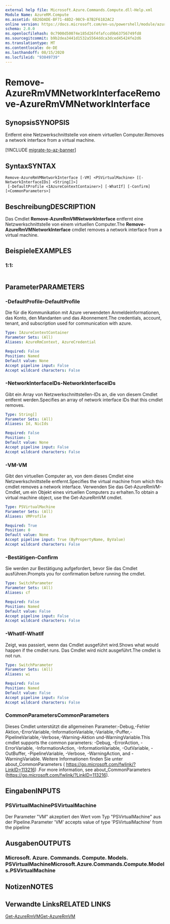 ```yaml
---
external help file: Microsoft.Azure.Commands.Compute.dll-Help.xml
Module Name: AzureRM.Compute
ms.assetid: 6B26DADE-BF71-48D2-98C9-87B2F6182AC2
online version: https://docs.microsoft.com/en-us/powershell/module/azurerm.compute/remove-azurermvmnetworkinterface
schema: 2.0.0
ms.openlocfilehash: 0c7900d50074e185d26f4fafccd9b63756749fd8
ms.sourcegitcommit: b9b2dea3441d1532a5564ddca3dced45424fe2d6
ms.translationtype: MT
ms.contentlocale: de-DE
ms.lasthandoff: 08/15/2020
ms.locfileid: "93849739"
---
```

# <span data-ttu-id="1fef3-101">Remove-AzureRmVMNetworkInterface</span><span class="sxs-lookup"><span data-stu-id="1fef3-101">Remove-AzureRmVMNetworkInterface</span></span>

## <span data-ttu-id="1fef3-102">Synopsis</span><span class="sxs-lookup"><span data-stu-id="1fef3-102">SYNOPSIS</span></span>
<span data-ttu-id="1fef3-103">Entfernt eine Netzwerkschnittstelle von einem virtuellen Computer.</span><span class="sxs-lookup"><span data-stu-id="1fef3-103">Removes a network interface from a virtual machine.</span></span>

[!INCLUDE [migrate-to-az-banner](../../includes/migrate-to-az-banner.md)]

## <span data-ttu-id="1fef3-104">Syntax</span><span class="sxs-lookup"><span data-stu-id="1fef3-104">SYNTAX</span></span>

```
Remove-AzureRmVMNetworkInterface [-VM] <PSVirtualMachine> [[-NetworkInterfaceIDs] <String[]>]
 [-DefaultProfile <IAzureContextContainer>] [-WhatIf] [-Confirm] [<CommonParameters>]
```

## <span data-ttu-id="1fef3-105">Beschreibung</span><span class="sxs-lookup"><span data-stu-id="1fef3-105">DESCRIPTION</span></span>
<span data-ttu-id="1fef3-106">Das Cmdlet **Remove-AzureRmVMNetworkInterface** entfernt eine Netzwerkschnittstelle von einem virtuellen Computer.</span><span class="sxs-lookup"><span data-stu-id="1fef3-106">The **Remove-AzureRmVMNetworkInterface** cmdlet removes a network interface from a virtual machine.</span></span>

## <span data-ttu-id="1fef3-107">Beispiele</span><span class="sxs-lookup"><span data-stu-id="1fef3-107">EXAMPLES</span></span>

### <span data-ttu-id="1fef3-108">1:</span><span class="sxs-lookup"><span data-stu-id="1fef3-108">1:</span></span>
```

```

## <span data-ttu-id="1fef3-109">Parameter</span><span class="sxs-lookup"><span data-stu-id="1fef3-109">PARAMETERS</span></span>

### <span data-ttu-id="1fef3-110">-DefaultProfile</span><span class="sxs-lookup"><span data-stu-id="1fef3-110">-DefaultProfile</span></span>
<span data-ttu-id="1fef3-111">Die für die Kommunikation mit Azure verwendeten Anmeldeinformationen, das Konto, den Mandanten und das Abonnement.</span><span class="sxs-lookup"><span data-stu-id="1fef3-111">The credentials, account, tenant, and subscription used for communication with azure.</span></span>

```yaml
Type: IAzureContextContainer
Parameter Sets: (All)
Aliases: AzureRmContext, AzureCredential

Required: False
Position: Named
Default value: None
Accept pipeline input: False
Accept wildcard characters: False
```

### <span data-ttu-id="1fef3-112">-NetworkInterfaceIDs</span><span class="sxs-lookup"><span data-stu-id="1fef3-112">-NetworkInterfaceIDs</span></span>
<span data-ttu-id="1fef3-113">Gibt ein Array von Netzwerkschnittstellen-IDs an, die von diesem Cmdlet entfernt werden.</span><span class="sxs-lookup"><span data-stu-id="1fef3-113">Specifies an array of network interface IDs that this cmdlet removes.</span></span>

```yaml
Type: String[]
Parameter Sets: (All)
Aliases: Id, NicIds

Required: False
Position: 1
Default value: None
Accept pipeline input: False
Accept wildcard characters: False
```

### <span data-ttu-id="1fef3-114">-VM</span><span class="sxs-lookup"><span data-stu-id="1fef3-114">-VM</span></span>
<span data-ttu-id="1fef3-115">Gibt den virtuellen Computer an, von dem dieses Cmdlet eine Netzwerkschnittstelle entfernt.</span><span class="sxs-lookup"><span data-stu-id="1fef3-115">Specifies the virtual machine from which this cmdlet removes a network interface.</span></span>
<span data-ttu-id="1fef3-116">Verwenden Sie das Get-AzureRmVM-Cmdlet, um ein Objekt eines virtuellen Computers zu erhalten.</span><span class="sxs-lookup"><span data-stu-id="1fef3-116">To obtain a virtual machine object, use the Get-AzureRmVM cmdlet.</span></span>

```yaml
Type: PSVirtualMachine
Parameter Sets: (All)
Aliases: VMProfile

Required: True
Position: 0
Default value: None
Accept pipeline input: True (ByPropertyName, ByValue)
Accept wildcard characters: False
```

### <span data-ttu-id="1fef3-117">-Bestätigen</span><span class="sxs-lookup"><span data-stu-id="1fef3-117">-Confirm</span></span>
<span data-ttu-id="1fef3-118">Sie werden zur Bestätigung aufgefordert, bevor Sie das Cmdlet ausführen.</span><span class="sxs-lookup"><span data-stu-id="1fef3-118">Prompts you for confirmation before running the cmdlet.</span></span>
```yaml
Type: SwitchParameter
Parameter Sets: (All)
Aliases: cf

Required: False
Position: Named
Default value: False
Accept pipeline input: False
Accept wildcard characters: False
```

### <span data-ttu-id="1fef3-119">-WhatIf</span><span class="sxs-lookup"><span data-stu-id="1fef3-119">-WhatIf</span></span>
<span data-ttu-id="1fef3-120">Zeigt, was passiert, wenn das Cmdlet ausgeführt wird.</span><span class="sxs-lookup"><span data-stu-id="1fef3-120">Shows what would happen if the cmdlet runs.</span></span> <span data-ttu-id="1fef3-121">Das Cmdlet wird nicht ausgeführt.</span><span class="sxs-lookup"><span data-stu-id="1fef3-121">The cmdlet is not run.</span></span>
```yaml
Type: SwitchParameter
Parameter Sets: (All)
Aliases: wi

Required: False
Position: Named
Default value: False
Accept pipeline input: False
Accept wildcard characters: False
```

### <span data-ttu-id="1fef3-122">CommonParameters</span><span class="sxs-lookup"><span data-stu-id="1fef3-122">CommonParameters</span></span>
<span data-ttu-id="1fef3-123">Dieses Cmdlet unterstützt die allgemeinen Parameter:-Debug,-Fehler Aktion,-ErrorVariable,-InformationVariable,-Variable,-Puffer,-PipelineVariable,-Verbose,-Warning-Aktion und-WarningVariable.</span><span class="sxs-lookup"><span data-stu-id="1fef3-123">This cmdlet supports the common parameters: -Debug, -ErrorAction, -ErrorVariable, -InformationAction, -InformationVariable, -OutVariable, -OutBuffer, -PipelineVariable, -Verbose, -WarningAction, and -WarningVariable.</span></span> <span data-ttu-id="1fef3-124">Weitere Informationen finden Sie unter about_CommonParameters ( https://go.microsoft.com/fwlink/?LinkID=113216) .</span><span class="sxs-lookup"><span data-stu-id="1fef3-124">For more information, see about_CommonParameters (https://go.microsoft.com/fwlink/?LinkID=113216).</span></span>

## <span data-ttu-id="1fef3-125">Eingaben</span><span class="sxs-lookup"><span data-stu-id="1fef3-125">INPUTS</span></span>

### <span data-ttu-id="1fef3-126">PSVirtualMachine</span><span class="sxs-lookup"><span data-stu-id="1fef3-126">PSVirtualMachine</span></span>
<span data-ttu-id="1fef3-127">Der Parameter "VM" akzeptiert den Wert vom Typ "PSVirtualMachine" aus der Pipeline.</span><span class="sxs-lookup"><span data-stu-id="1fef3-127">Parameter 'VM' accepts value of type 'PSVirtualMachine' from the pipeline</span></span>

## <span data-ttu-id="1fef3-128">Ausgaben</span><span class="sxs-lookup"><span data-stu-id="1fef3-128">OUTPUTS</span></span>

### <span data-ttu-id="1fef3-129">Microsoft. Azure. Commands. Compute. Models. PSVirtualMachine</span><span class="sxs-lookup"><span data-stu-id="1fef3-129">Microsoft.Azure.Commands.Compute.Models.PSVirtualMachine</span></span>

## <span data-ttu-id="1fef3-130">Notizen</span><span class="sxs-lookup"><span data-stu-id="1fef3-130">NOTES</span></span>

## <span data-ttu-id="1fef3-131">Verwandte Links</span><span class="sxs-lookup"><span data-stu-id="1fef3-131">RELATED LINKS</span></span>

[<span data-ttu-id="1fef3-132">Get-AzureRmVM</span><span class="sxs-lookup"><span data-stu-id="1fef3-132">Get-AzureRmVM</span></span>](./Get-AzureRmVM.md)



